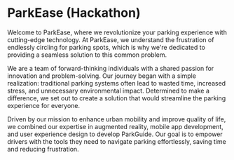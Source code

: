 # ParkEase (Hackathon)
Welcome to ParkEase, where we revolutionize your parking experience with cutting-edge technology. At ParkEase, we understand the frustration of endlessly circling for parking spots, which is why we're dedicated to providing a seamless solution to this common problem.

We are a team of forward-thinking individuals with a shared passion for innovation and problem-solving. Our journey began with a simple realization: traditional parking systems often lead to wasted time, increased stress, and unnecessary environmental impact. Determined to make a difference, we set out to create a solution that would streamline the parking experience for everyone.

Driven by our mission to enhance urban mobility and improve quality of life, we combined our expertise in augmented reality, mobile app development, and user experience design to develop ParkGuide. Our goal is to empower drivers with the tools they need to navigate parking effortlessly, saving time and reducing frustration. 
